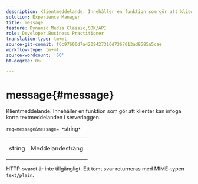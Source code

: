 ```yaml
---
description: Klientmeddelande. Innehåller en funktion som gör att klienter kan infoga korta textmeddelanden i serverloggen.
solution: Experience Manager
title: message
feature: Dynamic Media Classic,SDK/API
role: Developer,Business Practitioner
translation-type: tm+mt
source-git-commit: f6c97606d7a4209427316d7367013ad9585a5cae
workflow-type: tm+mt
source-wordcount: '60'
ht-degree: 0%

---
```



# message{#message}

Klientmeddelande. Innehåller en funktion som gör att klienter kan infoga korta textmeddelanden i serverloggen.

`req=message&message= *`string`*`

<table id="simpletable_9AF29AA336C4447BBC2FD4A7D43ED91B"> 
 <tr class="strow"> 
  <td class="stentry"> <p><span class="varname"> string</span> </p> </td> 
  <td class="stentry"> <p>Meddelandesträng. </p></td> 
 </tr> 
</table>

HTTP-svaret är inte tillgängligt. Ett tomt svar returneras med MIME-typen `text/plain`.
